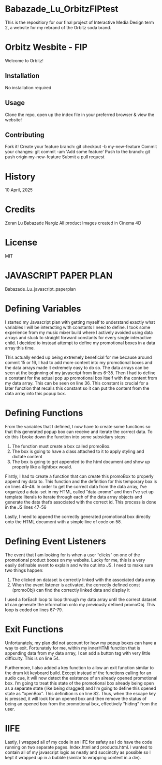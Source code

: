 # Babazade_Lu_OrbitzFIPtest
This is the repositiory for our final project of Interactive Media Design term 2, a website for my rebrand of the Orbitz soda brand.
# Orbitz Wesbite - FIP
Welcome to Orbitz! 

## Installation
No installation required

## Usage
Clone the repo, open up the index file in your preferred browser & view the website!

## Contributing
Fork it! Create your feature branch: git checkout -b my-new-feature 
Commit your changes: git commit -am 'Add some feature' 
Push to the branch: git push origin my-new-feature 
Submit a pull request

# History
10 April, 2025

# Credits
Zeran Lu
Babazade Nargiz
All product Images created in Cinema 4D

# License 
MIT

# JAVASCRIPT PAPER PLAN

Babazade_Lu_javascript_paperplan

# Defining Variables
I started my Javascript plan with getting myself to understand exactly what variables I will be interacting with constants I need to define. I took some experience from my music mixer build where I actively avoided using data arrays and stuck to straight forward constants for every single interactive child. I decided to instead attempt to define my promotional boxes in a data array this time. 

This actually ended up being extremely beneficial for me because around commit 15 or 16, I had to add more content into my promotional boxes and the data arrays made it extremely easy to do so. The data arrays can be seen at the beginning of my javascript from lines 6-35.
Then I had to define a constant for the actual pop up promotional box itself with the content from my data array. This can be seen on line 36. This constant is crucial for a later function that recalls this constant so it can put the content from the data array into this popup box. 

# Defining Functions
From the variables that I defined, I now have to create some functions so that this generated popup box can receive and iterate the correct data. To do this I broke down the function into some subsidiary steps: 
1. The function must create a box called promoBox.
2. The box is going to have a class attached to it to apply styling and dictate content
3. The box is going to get appended to the html document and show up properly like a lightbox would. 

Firstly, I had to create a function that can create this promoBox to properly append my data to. This function and the definition for this temporary box is on lines 45-46.
In order to get the correct data from the data array, I’ve organized a data-set in my HTML called “data-promo” and then I’ve set up template literals to iterate through each of the data array objects and generate the data that’s associated with the correct id. This process is done in the JS lines 47-56

Lastly, I need to append the correctly generated promotional box directly onto the HTML document with a simple line of code on 58.

# Defining Event Listeners
The event that I am looking for is when a user “clicks” on one of the promotional product boxes on my website. Lucky for me, this is a very easily definable event to explain and write out into JS. I need to make sure two things happen: 

1. The clicked on dataset is correctly linked with the associated data array
2. When the event listener is activated, the correctly defined const (promoObj) can find the correctly linked data and display it

I used a forEach loop to loop through my data array until the correct dataset id can generate the information onto my previously defined promoObj. This loop is coded on lines 67-79.

# Exit Functions

Unfortunately, my plan did not account for how my popup boxes can have a way to exit. Fortunately for me, within my innerHTMl function that is appending data from my data array, I can add a button tag with very little difficulty. This is on line 54.

Furthermore, I also added a key function to allow an exit function similar to the drum kit keyboard build. Except instead of the functions calling for an audio cue, it will now detect the existence of an already opened promotional box. I’m going to treat this state of the promotional box already being open as a separate state (like being dragged) and I’m going to define this opened state as “openBox”. This definition is on line 82. Thus, when the escape key is pressed, it will look for an opened box and then remove the status of being an opened box from the promotional box, effectively “hiding” from the user. 

# IIFE

Lastly, I wrapped all of my code in an IIFE for safety as I do have the code running on two separate pages. Index.html and products.html. I wanted to contain all of my javascript logic as neatly and succinctly as possible so I kept it wrapped up in a bubble (similar to wrapping content in a div). 
